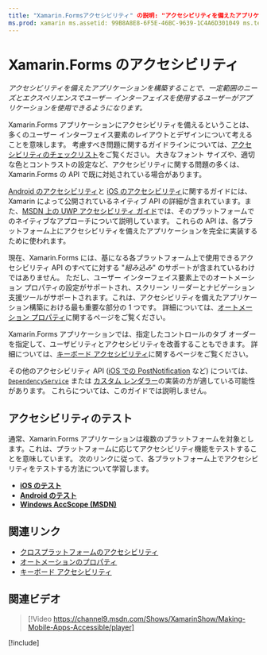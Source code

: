 ```yaml
---
title: "Xamarin.Formsアクセシビリティ" の説明: "アクセシビリティを備えたアプリケーションを構築することで、一定範囲のニーズとエクスペリエンスでユーザー インターフェイスを使用するユーザーがアプリケーションを確実に使用できるようになります。"
ms.prod: xamarin ms.assetid: 99B8A8E8-6F5E-46BC-9639-1C4A6D301049 ms.technology: xamarin-forms author: davidbritch ms.author: dabritch ms.date: 05/28/2019 no-loc: [Xamarin.Forms, Xamarin.Essentials] ms.custom: video
---
```


# <a name="xamarinforms-accessibility"></a>Xamarin.Forms のアクセシビリティ

_アクセシビリティを備えたアプリケーションを構築することで、一定範囲のニーズとエクスペリエンスでユーザー インターフェイスを使用するユーザーがアプリケーションを使用できるようになります。_

Xamarin.Forms アプリケーションにアクセシビリティを備えるということは、多くのユーザー インターフェイス要素のレイアウトとデザインについて考えることを意味します。 考慮すべき問題に関するガイドラインについては、[アクセシビリティのチェックリスト](~/cross-platform/app-fundamentals/accessibility.md)をご覧ください。 大きなフォント サイズや、適切な色とコントラストの設定など、アクセシビリティに関する問題の多くは、Xamarin.Forms の API で既に対処されている場合があります。

[Android のアクセシビリティ](~/android/app-fundamentals/accessibility.md)と [iOS のアクセシビリティ](~/ios/app-fundamentals/accessibility.md)に関するガイドには、Xamarin によって公開されているネイティブ API の詳細が含まれています。また、[MSDN 上の UWP アクセシビリティ ガイド](https://msdn.microsoft.com/windows/uwp/accessibility/basic-accessibility-information)では、そのプラットフォームでのネイティブなアプローチについて説明しています。 これらの API は、各プラットフォーム上にアクセシビリティを備えたアプリケーションを完全に実装するために使われます。

現在、Xamarin.Forms には、基になる各プラットフォーム上で使用できるアクセシビリティ API のすべてに対する "*組み込み*" のサポートが含まれているわけではありません。 ただし、ユーザー インターフェイス要素上でのオートメーション プロパティの設定がサポートされ、スクリーン リーダーとナビゲーション支援ツールがサポートされます。これは、アクセシビリティを備えたアプリケーション構築における最も重要な部分の 1 つです。 詳細については、[オートメーション プロパティ](~/xamarin-forms/app-fundamentals/accessibility/automation-properties.md)に関するページをご覧ください。

Xamarin.Forms アプリケーションでは、指定したコントロールのタブ オーダーを指定して、ユーザビリティとアクセシビリティを改善することもできます。 詳細については、[キーボード アクセシビリティ](~/xamarin-forms/app-fundamentals/accessibility/keyboard.md)に関するページをご覧ください。

その他のアクセシビリティ API ([iOS での PostNotification](~/ios/app-fundamentals/accessibility.md) など) については、[`DependencyService`](~/xamarin-forms/app-fundamentals/dependency-service/index.md) または [カスタム レンダラー](~/xamarin-forms/app-fundamentals/custom-renderer/index.md)の実装の方が適している可能性があります。 これらについては、このガイドでは説明しません。

## <a name="testing-accessibility"></a>アクセシビリティのテスト

通常、Xamarin.Forms アプリケーションは複数のプラットフォームを対象とします。これは、プラットフォームに応じてアクセシビリティ機能をテストすることを意味しています。 次のリンクに従って、各プラットフォーム上でアクセシビリティをテストする方法について学習します。

- [**iOS のテスト**](~/ios/app-fundamentals/accessibility.md)
- [**Android のテスト**](~/android/app-fundamentals/accessibility.md)
- [**Windows AccScope (MSDN)** ](https://msdn.microsoft.com/library/windows/desktop/dn433239)

## <a name="related-links"></a>関連リンク

- [クロスプラットフォームのアクセシビリティ](~/cross-platform/app-fundamentals/accessibility.md)
- [オートメーションのプロパティ](~/xamarin-forms/app-fundamentals/accessibility/automation-properties.md)
- [キーボード アクセシビリティ](~/xamarin-forms/app-fundamentals/accessibility/keyboard.md)

## <a name="related-video"></a>関連ビデオ

> [!Video https://channel9.msdn.com/Shows/XamarinShow/Making-Mobile-Apps-Accessible/player]

[!include[](~/essentials/includes/xamarin-show-essentials.md)]
